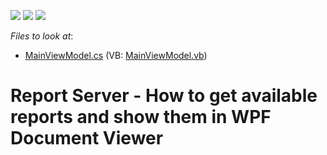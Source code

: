﻿<!-- default badges list -->
![](https://img.shields.io/endpoint?url=https://codecentral.devexpress.com/api/v1/VersionRange/128597079/15.1.3%2B)
[![](https://img.shields.io/badge/Open_in_DevExpress_Support_Center-FF7200?style=flat-square&logo=DevExpress&logoColor=white)](https://supportcenter.devexpress.com/ticket/details/T258870)
[![](https://img.shields.io/badge/📖_How_to_use_DevExpress_Examples-e9f6fc?style=flat-square)](https://docs.devexpress.com/GeneralInformation/403183)
<!-- default badges end -->
<!-- default file list -->
*Files to look at*:

* [MainViewModel.cs](./CS/T258870/ViewModel/MainViewModel.cs) (VB: [MainViewModel.vb](./VB/T258870/ViewModel/MainViewModel.vb))
<!-- default file list end -->
# Report Server - How to get available reports and show them in WPF Document Viewer

<br/>


